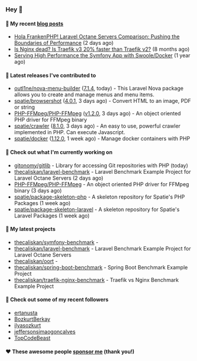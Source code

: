 ### Hey 👋

#### 📜 My recent [blog posts](https://caliskanemre.medium.com/)

- [Hola FrankenPHP! Laravel Octane Servers Comparison: Pushing the Boundaries of Performance](https://medium.com/beyn-technology/hola-frankenphp-laravel-octane-servers-comparison-pushing-the-boundaries-of-performance-d3e7ad8e652c?source=rss-cf41ab240584------2) (2 days ago)
- [Is Nginx dead? Is Traefik v3 20% faster than Traefik v2?](https://medium.com/beyn-technology/is-nginx-dead-is-traefik-v3-20-faster-than-traefik-v2-f28ffb7eed3e?source=rss-cf41ab240584------2) (8 months ago)
- [Serving High Performance the Symfony App with Swoole/Docker](https://medium.com/beyn-technology/serving-high-performance-the-symfony-app-with-swoole-docker-758d8f176889?source=rss-cf41ab240584------2) (1 year ago)

#### 🔭 Latest releases I've contributed to

- [outl1ne/nova-menu-builder](https://github.com/outl1ne/nova-menu-builder) ([7.1.4](https://github.com/outl1ne/nova-menu-builder/releases/tag/7.1.4), today) - This Laravel Nova package allows you to create and manage menus and menu items.
- [spatie/browsershot](https://github.com/spatie/browsershot) ([4.0.1](https://github.com/spatie/browsershot/releases/tag/4.0.1), 3 days ago) - Convert HTML to an image, PDF or string
- [PHP-FFMpeg/PHP-FFMpeg](https://github.com/PHP-FFMpeg/PHP-FFMpeg) ([v1.2.0](https://github.com/PHP-FFMpeg/PHP-FFMpeg/releases/tag/v1.2.0), 3 days ago) - An object oriented PHP driver for FFMpeg binary
- [spatie/crawler](https://github.com/spatie/crawler) ([8.1.0](https://github.com/spatie/crawler/releases/tag/8.1.0), 3 days ago) - An easy to use,  powerful crawler implemented in PHP. Can execute Javascript.
- [spatie/docker](https://github.com/spatie/docker) ([1.12.0](https://github.com/spatie/docker/releases/tag/1.12.0), 1 week ago) - Manage docker containers with PHP

#### 👷 Check out what I'm currently working on

- [gitonomy/gitlib](https://github.com/gitonomy/gitlib) - Library for accessing Git repositories with PHP (today)
- [thecaliskan/laravel-benchmark](https://github.com/thecaliskan/laravel-benchmark) - Laravel Benchmark Example Project for Laravel Octane Servers (2 days ago)
- [PHP-FFMpeg/PHP-FFMpeg](https://github.com/PHP-FFMpeg/PHP-FFMpeg) - An object oriented PHP driver for FFMpeg binary (3 days ago)
- [spatie/package-skeleton-php](https://github.com/spatie/package-skeleton-php) - A skeleton repository for Spatie&#39;s PHP Packages (1 week ago)
- [spatie/package-skeleton-laravel](https://github.com/spatie/package-skeleton-laravel) - A skeleton repository for Spatie&#39;s Laravel Packages (1 week ago)

#### 🌱 My latest projects

- [thecaliskan/symfony-benchmark](https://github.com/thecaliskan/symfony-benchmark) - 
- [thecaliskan/laravel-benchmark](https://github.com/thecaliskan/laravel-benchmark) - Laravel Benchmark Example Project for Laravel Octane Servers
- [thecaliskan/oort](https://github.com/thecaliskan/oort) - 
- [thecaliskan/spring-boot-benchmark](https://github.com/thecaliskan/spring-boot-benchmark) - Spring Boot Benchmark Example Project
- [thecaliskan/traefik-nginx-benchmark](https://github.com/thecaliskan/traefik-nginx-benchmark) - Traefik vs Nginx Benchmark Example Project

#### 👯 Check out some of my recent followers

- [ertanusta](https://github.com/ertanusta)
- [BozkurtBerkay](https://github.com/BozkurtBerkay)
- [ilyasozkurt](https://github.com/ilyasozkurt)
- [jeffersonsimaogoncalves](https://github.com/jeffersonsimaogoncalves)
- [TopCodeBeast](https://github.com/TopCodeBeast)

#### ❤️ These awesome people [sponsor me](https://github.com/sponsors/thecaliskan) (thank you!)

